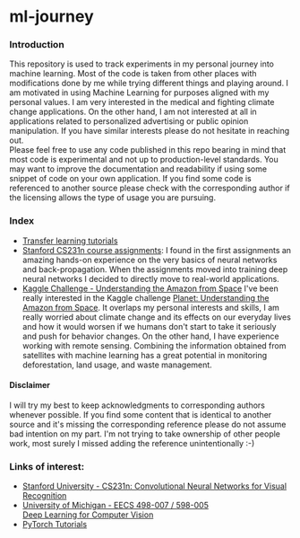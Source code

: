
# ml-journey

### Introduction
This repository is used to track experiments in my personal journey into machine learning. Most of the code is taken from other places with modifications done by me while trying different things and playing around. I am motivated in using Machine Learning for purposes aligned with my personal values. I am very interested in the medical and fighting climate change applications. On the other hand, I am not interested at all in applications related to personalized advertising or public opinion manipulation. If you have similar interests please do not hesitate in reaching out.  
Please feel free to use any code published in this repo bearing in mind that most code is experimental and not up to production-level standards. You may want to improve the documentation and readability if using some snippet of code on your own application. If you find some code is referenced to another source please check with the corresponding author if the licensing allows the type of usage you are pursuing.

### Index
* [Transfer learning tutorials](https://github.com/lddm/ml-journey/tree/main/transfer_learning)
* [Stanford CS231n course assignments](https://github.com/lddm/ml-journey/tree/main/cs231n): I found in the first assignments an amazing hands-on experience on the very basics of neural networks and back-propagation. When the assignments moved into training deep neural networks I decided to directly move to real-world applications.
* [Kaggle Challenge - Understanding the Amazon from Space](https://github.com/lddm/ml-journey/blob/main/Planet_Amazon_challenge.ipynb) I've been really interested in the Kaggle challenge [Planet: Understanding the Amazon from Space](https://www.kaggle.com/c/planet-understanding-the-amazon-from-space). It overlaps my personal interests and skills,  I am really worried about climate change and its effects on our everyday lives and how it would worsen if we humans don't start to take it seriously and push for behavior changes. On the other hand, I have experience working with remote sensing. Combining the information obtained from satellites with machine learning has a great potential in monitoring deforestation, land usage, and waste management.


#### Disclaimer
I will try my best to keep acknowledgments to corresponding authors whenever possible. If you find some content that is identical to another source and it's missing the corresponding reference please do not assume bad intention on my part. I'm not trying to take ownership of other people work, most surely I missed adding the reference unintentionally :-)

### Links of interest:
* [Stanford University - CS231n: Convolutional Neural Networks for Visual Recognition](http://cs231n.stanford.edu/)
* [University of Michigan - EECS 498-007 / 598-005  
Deep Learning for Computer Vision](https://web.eecs.umich.edu/~justincj/teaching/eecs498/FA2020/)
* [PyTorch Tutorials](https://pytorch.org/tutorials/)
